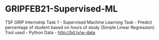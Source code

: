 # GRIPFEB21-Supervised-ML
TSF GRIP Internship Task 1 - Supervised Machine Learning
Task - Predict percentage of student based on hours of study (Simple Linear Regression)
Tool used - Python 
Data - http://bit.ly/w-data
